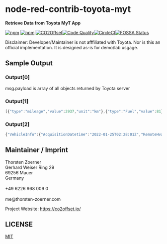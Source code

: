 # node-red-contrib-toyota-myt

**Retrieve Data from Toyota MyT App**

[![npm](https://img.shields.io/npm/dt/node-red-contrib-myt.svg)](https://www.npmjs.com/package/node-red-contrib-myt)
[![npm](https://img.shields.io/npm/v/node-red-contrib-myt.svg)](https://www.npmjs.com/package/node-red-contrib-myt)
[![CO2Offset](https://api.corrently.io/v2.0/ghgmanage/statusimg?host=node-red-contrib-myt&svg=1)](https://co2offset.io/badge.html?host=node-red-contrib-myt)[![Code Quality](https://api.codiga.io/project/30556/score/svg)](https://app.codiga.io/public/project/30556/node-red-contrib-myt/dashboard)[![CircleCI](https://circleci.com/gh/energychain/node-red-contrib-myt/tree/main.svg?style=svg)](https://circleci.com/gh/energychain/node-red-contrib-myt/tree/main)[![FOSSA Status](https://app.fossa.com/api/projects/git%2Bgithub.com%2Fenergychain%2Fnode-red-contrib-myt.svg?type=shield)](https://app.fossa.com/projects/git%2Bgithub.com%zoernert%2Fnode-red-contrib-myt?ref=badge_shield)

Disclaimer: Developer/Maintainer is not afffiliated with Toyota. Nor is this an official implementation. It is designed as-is for demo/lab usgage.

## Sample Output

### Output[0]

msg.payload is array of all objects returned by Toyota server

### Output[1]

```javascript
[{"type":"mileage","value":2937,"unit":"km"},{"type":"Fuel","value":81}]
```

### Output[2]

```javascript
{"VehicleInfo":{"AcquisitionDatetime":"2022-01-25T02:28:01Z","RemoteHvacInfo":{"InsideTemperature":22,"RemoteHvacMode":0,"RemoteHvacProhibitionSignal":1,"Temperaturelevel":29,"SettingTemperature":21,"BlowerStatus":0,"FrontDefoggerStatus":0,"RearDefoggerStatus":0,"LatestAcStartTime":"2022-01-25T01:19:23Z","TemperatureDisplayFlag":0},"ChargeInfo":{"PlugInHistory":41,"RemainingChargeTime":65535,"EvTravelableDistance":63.7,"EvTravelableDistanceSubtractionRate":7,"ChargeRemainingAmount":89,"SettingChangeAcceptanceStatus":0,"ChargeType":15,"ChargeWeek":0,"ChargeStartTime":"42:35","ChargeEndTime":"42:35","ConnectorStatus":5,"BatteryPowerSupplyPossibleTime":16383,"ChargingStatus":"none","EvDistanceWithAirCoInKm":59.24,"GasolineTravelableDistance":537,"PlugStatus":45,"GasolineTravelableDistanceUnit":1,"EvDistanceInKm":63.7}},"ReturnCode":"000000"}
```

## Maintainer / Imprint

<addr>
Thorsten Zoerner  <br/>
Gerhard Weiser Ring 29  <br/>
69256 Mauer  <br/>
Germany  <br/>
  <br/>
+49 6226 968 009 0  <br/>
  <br/>
me@thorsten-zoerner.com  <br/>
</addr>

Project Website: https://co2offset.io/
## LICENSE
[MIT](./LICENSE)
